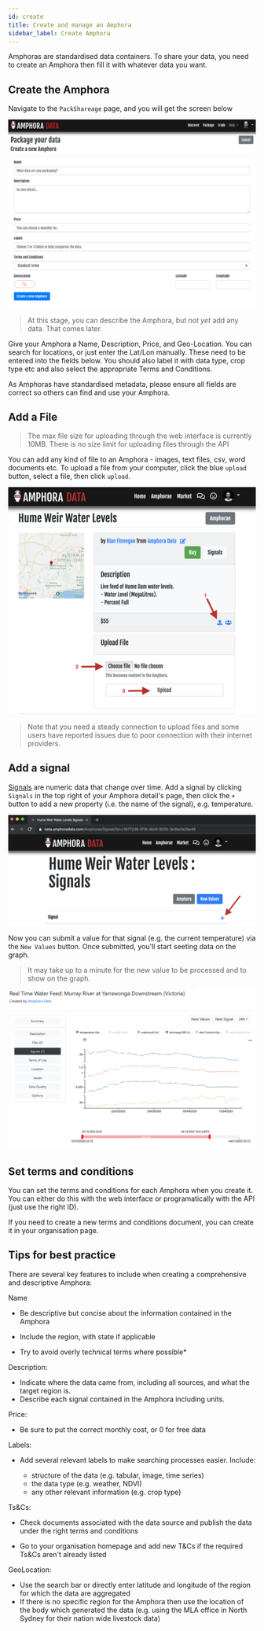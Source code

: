 ```yaml
---
id: create
title: Create and manage an Amphora
sidebar_label: Create Amphora
---
```

Amphoras are standardised data containers. To share your data, you need to create an Amphora then fill it with whatever data you want.

## Create the Amphora

Navigate to the `PackShareage` page, and you will get the screen below

<kbd>
<img src="/docs/assets/screenshots/nav_create_amphora.png">
</kbd>

> At this stage, you can describe the Amphora, but *not yet* add any data. That comes later.

Give your Amphora a Name, Description, Price, and Geo-Location. You can search for locations, or just enter the Lat/Lon manually. These need to be entered into the fields below. You should also label it with data type, crop type etc and also select the appropriate Terms and Conditions.

As Amphoras have standardised metadata, please ensure all fields are correct so others can find and use your Amphora.

## Add a File

> The max file size for uploading through the web interface is currently 10MB. There is no size limit for uploading files through the API

You can add any kind of file to an Amphora - images, text files, csv, word documents etc. To upload a file from your computer, click the blue `upload` button, select a file, then click `upload`.

<kbd>
<img src="/docs/assets/screenshots/add_file_amphora.png">
</kbd>

> Note that you need a steady connection to upload files and some users have reported issues due to poor connection with their internet providers.

## Add a signal

[Signals](/docs/guides/models/signal.md) are numeric data that change over time. Add a signal by clicking `Signals` in the top right of your Amphora detail's page, then click the `+` button to add a new property (i.e. the name of the signal), e.g. temperature.

<kbd>
<img src="/docs/assets/screenshots/add_signal_amphora.png">
</kbd>

Now you can submit a value for that signal (e.g. the current temperature) via the `New Values` button. Once submitted, you'll start seeting data on the graph.

> It may take up to a minute for the new value to be processed and to show on the graph.

<kbd>
<img src="/docs/assets/screenshots/view_signal_amphora.png">
</kbd>


## Set terms and conditions

You can set the terms and conditions for each Amphora when you create it. You can either do this with the web interface or programatically with the API (just use the right ID).

If you need to create a new terms and conditions document, you can create it in your organisation page.

## Tips for best practice

There are several key features to include when creating a comprehensive and descriptive Amphora:

Name

* Be descriptive but concise about the information contained in the Amphora

* Include the region, with state if applicable

* Try to avoid overly technical terms where possible*


Description:

* Indicate where the data came from, including all sources, and what the target region is.
* Describe each signal contained in the Amphora including units.

Price:
* Be sure to put the correct monthly cost, or 0 for free data

Labels:
* Add several relevant labels to make searching processes easier. Include:

    * structure of the data (e.g. tabular, image, time series)
    * the data type (e.g. weather, NDVI)
    *  any other relevant information (e.g. crop type)

Ts&Cs:

* Check documents associated with the data source and publish the data under the right terms and conditions

* Go to your organisation homepage and add new T&Cs if the required Ts&Cs aren't already listed

GeoLocation:

* Use the search bar or directly enter latitude and longitude of the region for which the data are aggregated
*  If there is no specific region for the Amphora then use the location of the body which generated the data (e.g. using the MLA office in North Sydney for their nation wide livestock data)


